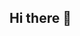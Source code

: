 ## Hi there 👋

<!--
# Hi, I'm [Your Name] 👋  
### Bioinformatician | Data Scientist | Researcher  

🔬 Passionate about computational biology, ECG analysis, and machine learning for healthcare.  
📊 Experienced in Python, R, MOFA, NeuroKit2, and clustering techniques.  
📚 Exploring integrative multi-omics and statistical modeling for biomedical research.  

---

## 🔬 My Work  
### 🧬 Featured Projects  
- **ECG Analysis & HRV Features** – Extracted and analyzed heart rate variability (HRV) using NeuroKit2.  
- **Clustering & Dimensionality Reduction** – Applied PCA, UMAP, and K-Means on bioinformatics datasets.  
- **MOFA for Multi-Omic Data Integration** – Implemented MOFA2 for analyzing biological modalities.  

📌 Check out my pinned repositories!  

---

## 📫 Connect With Me  
🌐 [My Website](https://yourwebsite.com)  
🐦 [Twitter](https://twitter.com/yourhandle)  
📜 [Google Scholar](https://scholar.google.com/citations?user=yourprofile)  
💼 [LinkedIn](https://linkedin.com/in/yourname)  

---

⭐ Feel free to fork, contribute, or discuss collaborations! 🚀  

-->
